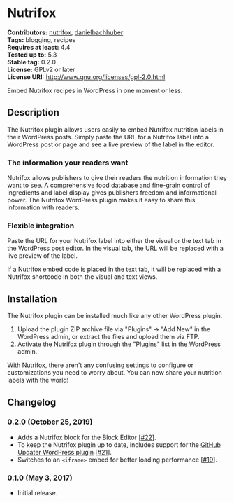 # Nutrifox #
**Contributors:** [nutrifox](https://profiles.wordpress.org/nutrifox), [danielbachhuber](https://profiles.wordpress.org/danielbachhuber)  
**Tags:** blogging, recipes  
**Requires at least:** 4.4  
**Tested up to:** 5.3  
**Stable tag:** 0.2.0  
**License:** GPLv2 or later  
**License URI:** http://www.gnu.org/licenses/gpl-2.0.html  

Embed Nutrifox recipes in WordPress in one moment or less.

## Description ##

The Nutrifox plugin allows users easily to embed Nutrifox nutrition labels in their WordPress posts. Simply paste the URL for a Nutrifox label into a WordPress post or page and see a live preview of the label in the editor.

### The information your readers want ###

Nutrifox allows publishers to give their readers the nutrition information they want to see. A comprehensive food database and fine-grain control of ingredients and label display gives publishers freedom and informational power. The Nutrifox WordPress plugin makes it easy to share this information with readers.

### Flexible integration ###

Paste the URL for your Nutrifox label into either the visual or the text tab in the WordPress post editor. In the visual tab, the URL will be replaced with a live preview of the label. 

If a Nutrifox embed code is placed in the text tab, it will be replaced with a Nutrifox shortcode in both the visual and text views.

## Installation ##

The Nutrifox plugin can be installed much like any other WordPress plugin.

1. Upload the plugin ZIP archive file via "Plugins" -> "Add New" in the WordPress admin, or extract the files and upload them via FTP.
2. Activate the Nutrifox plugin through the "Plugins" list in the WordPress admin.

With Nutrifox, there aren't any confusing settings to configure or customizations you need to worry about. You can now share your nutrition labels with the world!

## Changelog ##

### 0.2.0 (October 25, 2019) ###
* Adds a Nutrifox block for the Block Editor [[#22](https://github.com/pinchofyum/nutrifox-plugin/pull/22)].
* To keep the Nutrifox plugin up to date, includes support for the [GitHub Updater WordPress plugin](https://github.com/afragen/github-updater) [[#21](https://github.com/pinchofyum/nutrifox-plugin/pull/21)].
* Switches to an `<iframe>` embed for better loading performance [[#19](https://github.com/pinchofyum/nutrifox-plugin/pull/19)].

### 0.1.0 (May 3, 2017) ###
* Initial release.
